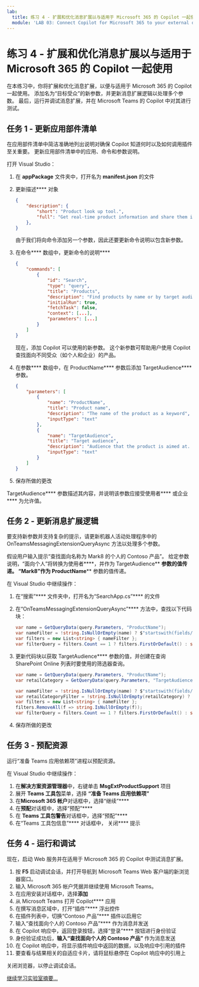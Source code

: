 ```yaml
---
lab:
  title: 练习 4 - 扩展和优化消息扩展以与适用于 Microsoft 365 的 Copilot 一起使用
  module: 'LAB 03: Connect Copilot for Microsoft 365 to your external data in real-time with message extension plugins built with .NET and Visual Studio'
---
```


# 练习 4 - 扩展和优化消息扩展以与适用于 Microsoft 365 的 Copilot 一起使用

在本练习中，你将扩展和优化消息扩展，以便与适用于 Microsoft 365 的 Copilot 一起使用。 添加名为“目标受众”的新参数，并更新消息扩展逻辑以处理多个参数。 最后，运行并调试消息扩展，并在 Microsoft Teams 的 Copilot 中对其进行测试。

## 任务 1 - 更新应用部件清单

在应用部件清单中简洁准确地列出说明对确保 Copilot 知道何时以及如何调用插件至关重要。 更新应用部件清单中的应用、命令和参数说明。

打开 Visual Studio：

1. 在 **appPackage** 文件夹中，打开名为 **manifest.json** 的文件
1. 更新描述**** 对象

    ```json
    {
        "description": {
            "short": "Product look up tool.",
            "full": "Get real-time product information and share them in a conversation. Search by product name or target audience. ${{APP_DISPLAY_NAME}} works with Microsoft 365 Chat. Find products at Contoso. Find Contoso products called mark8. Find Contoso products named mark8. Find Contoso products related to Mark8. Find Contoso products aimed at individuals. Find Contoso products aimed at businesses. Find Contoso products aimed at individuals with the name mark8. Find Contoso products aimed at businesses with the name mark8."
        },
    }
    ```

    由于我们将向命令添加另一个参数，因此还要更新命令说明以包含新参数。

1. 在命令**** 数组中，更新命令的说明****

    ```json
    {
        "commands": [
            {
                "id": "Search",
                "type": "query",
                "title": "Products",
                "description": "Find products by name or by target audience",
                "initialRun": true,
                "fetchTask": false,
                "context": [...],
                "parameters": [...]
            }
        ]
    }
    ```

    现在，添加 Copilot 可以使用的新参数。 这个新参数可帮助用户使用 Copilot 查找面向不同受众（如个人和企业）的产品。

1. 在参数**** 数组中，在 ProductName**** 参数后添加 TargetAudience**** 参数。

    ```json
    {    
        "parameters": [
            {
                "name": "ProductName",
                "title": "Product name",
                "description": "The name of the product as a keyword",
                "inputType": "text"
            },
            {
                "name": "TargetAudience",
                "title": "Target audience",
                "description": "Audience that the product is aimed at. Consumer products are sold to individuals. Enterprise products are sold to businesses",
                "inputType": "text"
            }
        ]
    }
    ```

1. 保存所做的更改

TargetAudience**** 参数描述其内容，并说明该参数应接受使用者**** 或企业**** 为允许值。

## 任务 2 - 更新消息扩展逻辑

要支持新参数并支持复杂的提示，请更新机器人活动处理程序中的 OnTeamsMessagingExtensionQueryAsync 方法以处理多个参数。

假设用户输入提示“查找面向名称为 Mark8 的个人的 Contoso 产品”。 给定参数说明，“面向个人”将转换为使用者****，并作为 TargetAudience** **参数的值传递。 “Mark8”作为 ProductName**** 参数的值传递。

在 Visual Studio 中继续操作：

1. 在“搜索”**** 文件夹中，打开名为“SearchApp.cs”**** 的文件
1. 在“OnTeamsMessagingExtensionQueryAsync”**** 方法中，查找以下代码块：

    ```csharp
    var name = GetQueryData(query.Parameters, "ProductName");
    var nameFilter = !string.IsNullOrEmpty(name) ? $"startswith(fields/Title, '{name}')" : string.Empty;
    var filters = new List<string> { nameFilter };
    var filterQuery = filters.Count == 1 ? filters.FirstOrDefault() : string.Join(" and ", filters); 
    ```

1. 更新代码块以获取 TargetAudience**** 参数的值，并创建在查询 SharePoint Online 列表时要使用的筛选器查询。

    ```csharp
    var name = GetQueryData(query.Parameters, "ProductName");
    var retailCategory = GetQueryData(query.Parameters, "TargetAudience");
    
    var nameFilter = !string.IsNullOrEmpty(name) ? $"startswith(fields/Title, '{name}')" : string.Empty;
    var retailCategoryFilter = !string.IsNullOrEmpty(retailCategory) ? $"fields/RetailCategory eq '{retailCategory}'" : string.Empty;
    var filters = new List<string> { nameFilter };
    filters.RemoveAll(f => string.IsNullOrEmpty(f));
    var filterQuery = filters.Count == 1 ? filters.FirstOrDefault() : string.Join(" and ", filters);
    ```

1. 保存所做的更改

## 任务 3 - 预配资源

运行“准备 Teams 应用依赖项”进程以预配资源。

在 Visual Studio 中继续操作：

1. 在**解决方案资源管理器**中，右键单击 **MsgExtProductSupport** 项目
1. 展开 **Teams 工具包**菜单，选择 **“准备 Teams 应用依赖项”**
1. 在**Microsoft 365 帐户**对话框中，选择“继续”****
1. 在**预配**对话框中，选择“预配”****
1. 在 **Teams 工具包警告**对话框中，选择“预配”****
1. 在“Teams 工具包信息”**** 对话框中， 关闭**** 提示

## 任务 4 - 运行和调试

现在，启动 Web 服务并在适用于 Microsoft 365 的 Copilot 中测试消息扩展。

1. 按 **F5** 启动调试会话，并打开导航到 Microsoft Teams Web 客户端的新浏览器窗口。
1. 输入 Microsoft 365 帐户凭据并继续使用 Microsoft Teams。
1. 在应用安装对话框中，选择**添加**
1. 从 Microsoft Teams 打开 Copilot**** 应用
1. 在撰写消息区域中，打开“插件”**** 浮出控件
1. 在插件列表中，切换“Contoso 产品”**** 插件以启用它
1. 输入“查找面向个人的 Contoso 产品”**** 作为消息并发送
1. 在 Copilot 响应中，返回登录按钮，选择“登录”**** 按钮进行身份验证
1. 身份验证成功后，**输入“查找面向个人的 Contoso 产品”** 作为消息发送
1. 在 Copilot 响应中，将显示插件响应中返回的数据，以及响应中引用的插件
1. 要查看与结果相关的自适应卡片，请将鼠标悬停在 Copilot 响应中的引用上

关闭浏览器，以停止调试会话。

[继续学习实验室摘要...](./6-summary.md)